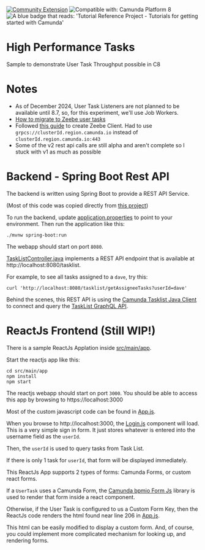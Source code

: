 [![Community Extension](https://img.shields.io/badge/Community%20Extension-An%20open%20source%20community%20maintained%20project-FF4700)](https://github.com/camunda-community-hub/community)
![Compatible with: Camunda Platform 8](https://img.shields.io/badge/Compatible%20with-Camunda%20Platform%208-0072Ce)
<img src="https://img.shields.io/badge/Tutorial%20Reference%20Project-Tutorials%20for%20getting%20started%20with%20Camunda-%2338A3E1" alt="A blue badge that reads: 'Tutorial Reference Project - Tutorials for getting started with Camunda'">

# High Performance Tasks

Sample to demonstrate User Task Throughput possible in C8

# Notes

- As of December 2024, User Task Listeners are not planned to be available until 8.7, so, for this experiment, we'll use Job Workers. 
- [How to migrate to Zeebe user tasks](https://docs.camunda.io/docs/apis-tools/migration-manuals/migrate-to-zeebe-user-tasks/)
- Followed [this guide](https://docs.camunda.io/docs/apis-tools/java-client/) to create Zeebe Client. Had to use `grpcs://clusterId.region.camunda.io` instead of `clusterId.region.camunda.io:443`
- Some of the v2 rest api calls are still alpha and aren't complete so I stuck with v1 as much as possible

# Backend - Spring Boot Rest API

The backend is written using Spring Boot to provide a REST API Service.

(Most of this code was copied directly from
[this project](https://github.com/camunda-community-hub/camunda-8-process-solution-template))

To run the backend, update [application.properties](src/main/resources/application.properties) to point to your environment. Then run the application like this:

```shell
./mvnw spring-boot:run
```

The webapp should start on port `8080`.

[TaskListController.java](src/main/java/org/example/camunda/process/solution/facade/TaskListController.java) implements a REST API endpoint that is available at http://localhost:8080/tasklist.

For example, to see all tasks assigned to a `dave`, try this:

```shell
curl 'http://localhost:8080/tasklist/getAssigneeTasks?userId=dave'
```

Behind the scenes, this REST API is using the [Camunda Tasklist Java Client](https://github.com/camunda-community-hub/camunda-tasklist-client-java) to connect and query the [TaskList GraphQL API](https://docs.camunda.io/docs/apis-clients/tasklist-api/tasklist-api-overview/).

# ReactJs Frontend (Still WIP!)

There is a sample ReactJs Applation inside [src/main/app](src/main/app).

Start the reactjs app like this:

```shell
cd src/main/app
npm install
npm start
```
The reactjs webapp should start on port `3000`. You should be able to access this app by browsing to https://localhost:3000

Most of the custom javascript code can be found in [App.js](src/main/app/src/tasklist/App.js).

When you browse to http://localhost:3000, the [Login.js](src/main/app/src/tasklist/Login.js) component will load. This is a very simple sign in form. It just stores whatever is entered into the username field as the `userId`.

Then, the `userId` is used to query tasks from Task List.

If there is only 1 task for `userId`, that form will be displayed immediately.

This ReactJs App supports 2 types of forms: Camunda Forms, or custom react forms.

If a `UserTask` uses a Camunda Form, the [Camunda bpmio Form Js](https://bpmn.io/toolkit/form-js/) library is used to render that form inside a react component.

Otherwise, if the User Task is configured to us a Custom Form Key, then the ReactJs code renders the html found near line 206 in [App.js](src/main/app/src/tasklist/App.js).

This html can be easily modified to display a custom form. And, of course, you could implement more complicated mechanism for looking up, and rendering forms.



